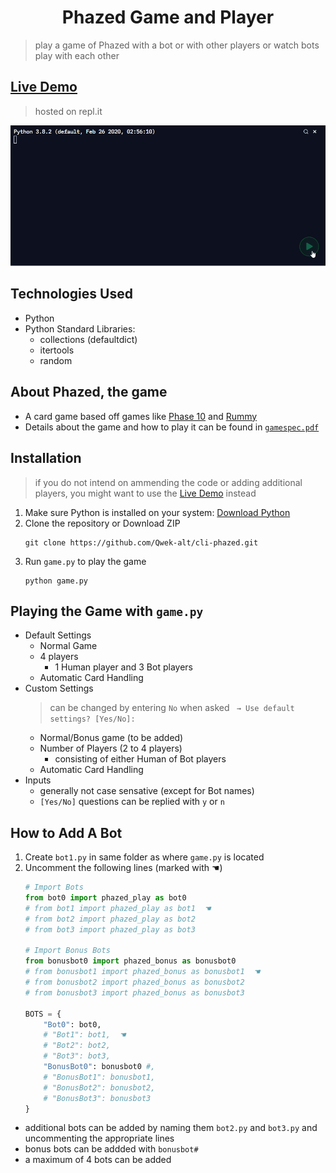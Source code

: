<h1 align="center"> Phazed Game and Player </h1>

> play a game of Phazed with a bot or with other players or watch bots play with each other

## [Live Demo](https://replit.com/@unixc/cli-phazed?embed=1&output=1#.replit)
> hosted on repl.it

![](demo.gif)

## Technologies Used
* Python
* Python Standard Libraries:
  * collections (defaultdict)
  * itertools
  * random

## About Phazed, the game
* A card game based off games like [Phase 10](https://en.wikipedia.org/wiki/Phase_10) and [Rummy](https://en.wikipedia.org/wiki/Rummy)
* Details about the game and how to play it can be found in [`gamespec.pdf`](gamespec.pdf)

## Installation
> if you do not intend on ammending the code or adding additional players, you might want to use the [Live Demo](#live-demo) instead

1. Make sure Python is installed on your system: [Download Python]( https://www.python.org/downloads/)
2. Clone the repository or Download ZIP
    ```shell
    git clone https://github.com/Qwek-alt/cli-phazed.git
    ```
3. Run `game.py` to play the game
    ```shell
    python game.py
    ```

## Playing the Game with `game.py`
* Default Settings
  * Normal Game
  * 4 players
    * 1 Human player and 3 Bot players
  * Automatic Card Handling
* Custom Settings
  > can be changed by entering `No` when asked ` → Use default settings? [Yes/No]:`
  * Normal/Bonus game (to be added)
  * Number of Players (2 to 4 players)
    * consisting of either Human of Bot players
  * Automatic Card Handling
* Inputs
  * generally not case sensative (except for Bot names)
  * `[Yes/No]` questions can be replied with `y` or `n`

## How to Add A Bot
1. Create `bot1.py` in same folder as where `game.py` is located
2. Uncomment the following lines (marked with ☚)
    ```python
    # Import Bots
    from bot0 import phazed_play as bot0
    # from bot1 import phazed_play as bot1  ☚
    # from bot2 import phazed_play as bot2
    # from bot3 import phazed_play as bot3

    # Import Bonus Bots
    from bonusbot0 import phazed_bonus as bonusbot0
    # from bonusbot1 import phazed_bonus as bonusbot1  ☚
    # from bonusbot2 import phazed_bonus as bonusbot2
    # from bonusbot3 import phazed_bonus as bonusbot3

    BOTS = {
        "Bot0": bot0,
        # "Bot1": bot1,  ☚
        # "Bot2": bot2,
        # "Bot3": bot3,
        "BonusBot0": bonusbot0 #,
        # "BonusBot1": bonusbot1,
        # "BonusBot2": bonusbot2,
        # "BonusBot3": bonusbot3
    }
    ```
* additional bots can be added by naming them `bot2.py` and `bot3.py` and uncommenting the appropriate lines
* bonus bots can be addded with `bonusbot#`
* a maximum of 4 bots can be added
